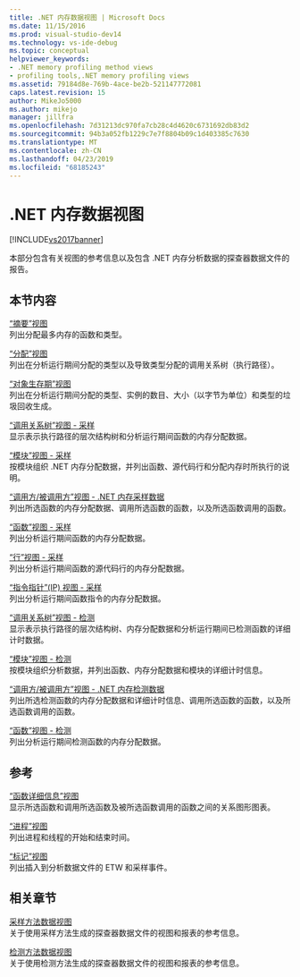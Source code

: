 ```yaml
---
title: .NET 内存数据视图 | Microsoft Docs
ms.date: 11/15/2016
ms.prod: visual-studio-dev14
ms.technology: vs-ide-debug
ms.topic: conceptual
helpviewer_keywords:
- .NET memory profiling method views
- profiling tools,.NET memory profiling views
ms.assetid: 79184d8e-769b-4ace-be2b-521147772081
caps.latest.revision: 15
author: MikeJo5000
ms.author: mikejo
manager: jillfra
ms.openlocfilehash: 7d31213dc970fa7cb28c4d4620c6731692db83d2
ms.sourcegitcommit: 94b3a052fb1229c7e7f8804b09c1d403385c7630
ms.translationtype: MT
ms.contentlocale: zh-CN
ms.lasthandoff: 04/23/2019
ms.locfileid: "68185243"
---
```

# <a name="net-memory-data-views"></a>.NET 内存数据视图
[!INCLUDE[vs2017banner](../includes/vs2017banner.md)]

本部分包含有关视图的参考信息以及包含 .NET 内存分析数据的探查器数据文件的报告。  
  
## <a name="in-this-section"></a>本节内容  
 [“摘要”视图](../profiling/summary-view-dotnet-memory-data.md)  
 列出分配最多内存的函数和类型。  
  
 [“分配”视图](../profiling/dotnet-memory-allocations-view.md)  
 列出在分析运行期间分配的类型以及导致类型分配的调用关系树（执行路径）。  
  
 [“对象生存期”视图](../profiling/object-lifetime-view.md)  
 列出在分析运行期间分配的类型、实例的数目、大小（以字节为单位）和类型的垃圾回收生成。  
  
 [“调用关系树”视图 - 采样](../profiling/call-tree-view-dotnet-memory-sampling-data.md)  
 显示表示执行路径的层次结构树和分析运行期间函数的内存分配数据。  
  
 [“模块”视图 - 采样](../profiling/modules-view-dotnet-memory-sampling-data.md)  
 按模块组织 .NET 内存分配数据，并列出函数、源代码行和分配内存时所执行的说明。  
  
 [“调用方/被调用方”视图 - .NET 内存采样数据](../profiling/caller-callee-view-dotnet-memory-sampling-data.md)  
 列出所选函数的内存分配数据、调用所选函数的函数，以及所选函数调用的函数。  
  
 [“函数”视图 - 采样](../profiling/functions-view-dotnet-memory-sampling-data.md)  
 列出分析运行期间函数的内存分配数据。  
  
 [“行”视图 - 采样](../profiling/lines-view-dotnet-memory-sampling-data.md)  
 列出分析运行期间函数的源代码行的内存分配数据。  
  
 [“指令指针”(IP) 视图 - 采样](../profiling/instruction-pointers-ips-view-dotnet-memory-sampling-data.md)  
 列出分析运行期间函数指令的内存分配数据。  
  
 [“调用关系树”视图 - 检测](../profiling/call-tree-view-dotnet-memory-instrumentation-data.md)  
 显示表示执行路径的层次结构树、内存分配数据和分析运行期间已检测函数的详细计时数据。  
  
 [“模块”视图 - 检测](../profiling/modules-view-dotnet-memory-instrumentation-data.md)  
 按模块组织分析数据，并列出函数、内存分配数据和模块的详细计时信息。  
  
 [“调用方/被调用方”视图 - .NET 内存检测数据](../profiling/caller-callee-view-net-memory-instrumentation-data.md)  
 列出所选检测函数的内存分配数据和详细计时信息、调用所选函数的函数，以及所选函数调用的函数。  
  
 [“函数”视图 - 检测](../profiling/functions-view-dotnet-memory-instrumentation-data.md)  
 列出分析运行期间检测函数的内存分配数据。  
  
## <a name="reference"></a>参考  
 [“函数详细信息”视图](../profiling/function-details-view.md)  
 显示所选函数和调用所选函数及被所选函数调用的函数之间的关系图形图表。  
  
 [“进程”视图](../profiling/process-view.md)  
 列出进程和线程的开始和结束时间。  
  
 [“标记”视图](../profiling/marks-view.md)  
 列出插入到分析数据文件的 ETW 和采样事件。  
  
## <a name="related-sections"></a>相关章节  
 [采样方法数据视图](../profiling/profiler-sampling-method-data-views.md)  
 关于使用采样方法生成的探查器数据文件的视图和报表的参考信息。  
  
 [检测方法数据视图](../profiling/instrumentation-method-data-views.md)  
 关于使用检测方法生成的探查器数据文件的视图和报表的参考信息。
